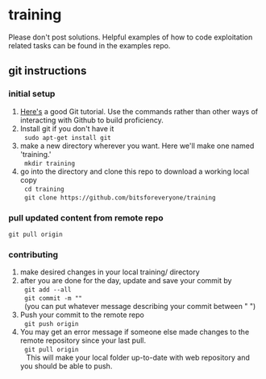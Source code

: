 <h1>training</h1>
Please don't post solutions. Helpful examples of how to code exploitation related tasks can be found in the examples repo.
<h2>git instructions</h2>

<h3>initial setup</h3>
<ol>
    <li><a href="http://rogerdudler.github.io/git-guide/">Here's</a> a good Git tutorial. Use the commands rather than other ways of interacting with Github to build proficiency.</li> 
    <li>Install git if you don't have it</br>
        &nbsp&nbsp<code>sudo apt-get install git</code>
    </li>
    <li>make a new directory wherever you want. Here we'll make one named 'training.'</br>
        &nbsp&nbsp<code>mkdir training</code>
    </li>
    <li>go into the directory and clone this repo to download a working local copy</li>
        &nbsp&nbsp<code>cd training</code></br>
        &nbsp&nbsp<code>git clone https://github.com/bitsforeveryone/training</code>
    </li>
</ol>
<h3>pull updated content from remote repo</h3>
<code>git pull origin</code>
<h3>contributing</h3>
<ol>
    <li>
        make desired changes in your local training/ directory
    </li>
    <li>
        after you are done for the day, update and save your commit by</br>
        &nbsp&nbsp<code>git add --all</code></br>
        &nbsp&nbsp<code>git commit -m "<your commit message>"</code></br>
        &nbsp&nbsp(you can put whatever message describing your commit between "&nbsp")
    </li>
    <li>
        Push your commit to the remote repo</br>
        &nbsp&nbsp<code>git push origin</code></br>
    </li>
    <li>
        You may get an error message if someone else made changes to the remote repository since your last pull.</br>
        &nbsp&nbsp<code>git pull origin</code></br>&nbsp&nbsp
        This will make your local folder up-to-date with web repository and you should be able to push.
    </li>
</ol>
